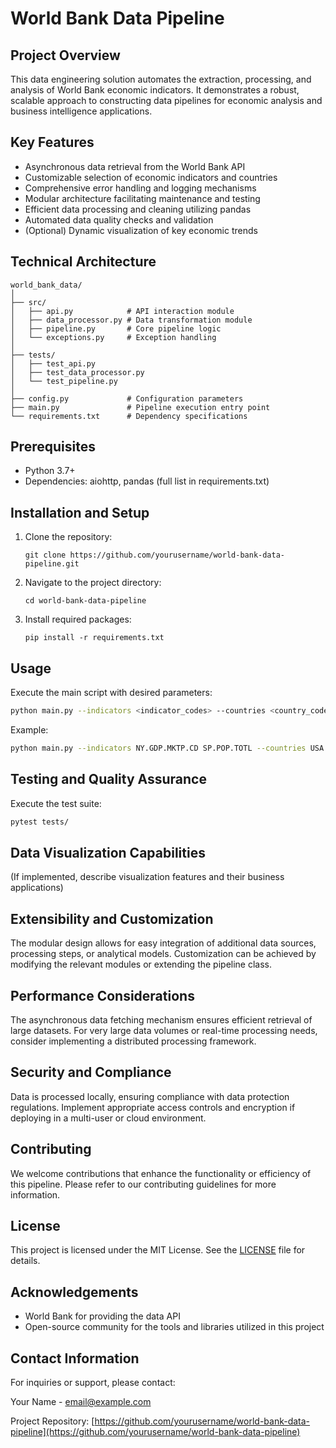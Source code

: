 # World Bank Data Pipeline

## Project Overview

This data engineering solution automates the extraction, processing, and analysis of World Bank economic indicators. It demonstrates a robust, scalable approach to constructing data pipelines for economic analysis and business intelligence applications.

## Key Features

- Asynchronous data retrieval from the World Bank API
- Customizable selection of economic indicators and countries
- Comprehensive error handling and logging mechanisms
- Modular architecture facilitating maintenance and testing
- Efficient data processing and cleaning utilizing pandas
- Automated data quality checks and validation
- (Optional) Dynamic visualization of key economic trends

## Technical Architecture

```
world_bank_data/
│
├── src/
│   ├── api.py            # API interaction module
│   ├── data_processor.py # Data transformation module
│   ├── pipeline.py       # Core pipeline logic
│   └── exceptions.py     # Exception handling
│
├── tests/
│   ├── test_api.py
│   ├── test_data_processor.py
│   └── test_pipeline.py
│
├── config.py             # Configuration parameters
├── main.py               # Pipeline execution entry point
└── requirements.txt      # Dependency specifications
```

## Prerequisites

- Python 3.7+
- Dependencies: aiohttp, pandas (full list in requirements.txt)

## Installation and Setup

1. Clone the repository:
   ```
   git clone https://github.com/yourusername/world-bank-data-pipeline.git
   ```
2. Navigate to the project directory:
   ```
   cd world-bank-data-pipeline
   ```
3. Install required packages:
   ```
   pip install -r requirements.txt
   ```

## Usage

Execute the main script with desired parameters:

```bash
python main.py --indicators <indicator_codes> --countries <country_codes> --start_year <start> --end_year <end>
```

Example:
```bash
python main.py --indicators NY.GDP.MKTP.CD SP.POP.TOTL --countries USA CHN JPN --start_year 2000 --end_year 2020
```

## Testing and Quality Assurance

Execute the test suite:

```bash
pytest tests/
```

## Data Visualization Capabilities

(If implemented, describe visualization features and their business applications)

## Extensibility and Customization

The modular design allows for easy integration of additional data sources, processing steps, or analytical models. Customization can be achieved by modifying the relevant modules or extending the pipeline class.

## Performance Considerations

The asynchronous data fetching mechanism ensures efficient retrieval of large datasets. For very large data volumes or real-time processing needs, consider implementing a distributed processing framework.

## Security and Compliance

Data is processed locally, ensuring compliance with data protection regulations. Implement appropriate access controls and encryption if deploying in a multi-user or cloud environment.

## Contributing

We welcome contributions that enhance the functionality or efficiency of this pipeline. Please refer to our contributing guidelines for more information.

## License

This project is licensed under the MIT License. See the [LICENSE](LICENSE) file for details.

## Acknowledgements

- World Bank for providing the data API
- Open-source community for the tools and libraries utilized in this project

## Contact Information

For inquiries or support, please contact:

Your Name - email@example.com

Project Repository: [https://github.com/yourusername/world-bank-data-pipeline](https://github.com/yourusername/world-bank-data-pipeline)